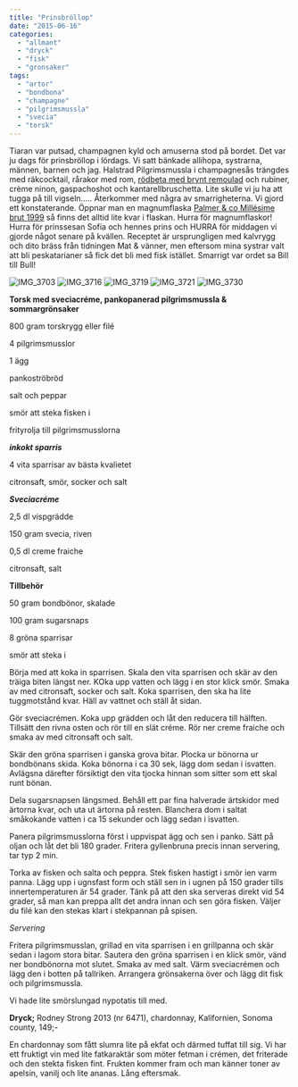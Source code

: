 ```yaml
---
title: "Prinsbröllop"
date: "2015-06-16"
categories: 
  - "allmant"
  - "dryck"
  - "fisk"
  - "gronsaker"
tags: 
  - "artor"
  - "bondbona"
  - "champagne"
  - "pilgrimsmussla"
  - "svecia"
  - "torsk"
---
```


Tiaran var putsad, champagnen kyld och amuserna stod på bordet. Det var ju dags för prinsbröllop i lördags. Vi satt bänkade allihopa, systrarna, männen, barnen och jag. Halstrad Pilgrimsmussla i champagnesås trängdes med räkcocktail, rårakor med rom, [rödbeta med brynt remoulad](http://import.local/2013/07/14/mumsbitar/) och rubiner, crème ninon, gaspachoshot och kantarellbruschetta. Lite skulle vi ju ha att tugga på till vigseln..... Återkommer med några av smarrigheterna. Vi gjord ett konstaterande. Öppnar man en magnumflaska [Palmer & co Millésime brut 1999](http://www.oenoforos.se/Produkt.aspx?productID=169) så finns det alltid lite kvar i flaskan. Hurra för magnumflaskor! Hurra för prinssesan Sofia och hennes prins och HURRA för middagen vi gjorde något senare på kvällen. Receptet är ursprungligen med kalvrygg och dito bräss från tidningen Mat & vänner, men eftersom mina systrar valt att bli peskatarianer så fick det bli med fisk istället. Smarrigt var ordet sa Bill till Bull!

![IMG_3703](/static/img/IMG_3703-e1434482635255-1020x765.jpg)
![IMG_3716](/static/img/IMG_3716-1020x1360.jpg)
![IMG_3719](/static/img/IMG_3719-1020x1360.jpg)
![IMG_3721](/static/img/IMG_3721-1020x1360.jpg)
![IMG_3730](/static/img/IMG_3703-e1434482635255-1020x765.jpg)

**Torsk med sveciacréme, pankopanerad pilgrimsmussla & sommargrönsaker**

800 gram torskrygg eller filé

4 pilgrimsmusslor

1 ägg

pankoströbröd

salt och peppar

smör att steka fisken i

frityrolja till pilgrimsmusslorna

_**inkokt sparris**_

4 vita sparrisar av bästa kvalietet

citronsaft, smör, socker och salt

_**Sveciacréme**_

2,5 dl vispgrädde

150 gram svecia, riven

0,5 dl creme fraiche

citronsaft, salt

**Tillbehör**

50 gram bondbönor, skalade

100 gram sugarsnaps

8 gröna sparrisar

smör att steka i

Börja med att koka in sparrisen. Skala den vita sparrisen och skär av den träiga biten längst ner. KOka upp vatten och lägg i en stor klick smör. Smaka av med citronsaft, socker och salt. Koka sparrisen, den ska ha lite tuggmotstånd kvar. Häll av vattnet och ställ åt sidan.

Gör sveciacrémen. Koka upp grädden och låt den reducera till hälften. Tillsätt den rivna osten och rör till en slät créme. Rör ner creme fraiche och smaka av med citronsaft och salt.

Skär den gröna sparrisen i ganska grova bitar. Plocka ur bönorna ur bondbönans skida. Koka bönorna i ca 30 sek, lägg dom sedan i isvatten.  Avlägsna därefter försiktigt den vita tjocka hinnan som sitter som ett skal runt bönan.

Dela sugarsnapsen längsmed. Behåll ett par fina halverade ärtskidor med ärtorna kvar, och uta ut ärtorna på resten. Blanchera dom i saltat småkokande vatten i ca 15 sekunder och lägg sedan i isvatten.

Panera pilgrimsmusslorna först i uppvispat ägg och sen i panko. Sätt på oljan och låt det bli 180 grader. Fritera gyllenbruna precis innan servering, tar typ 2 min.

Torka av fisken och salta och peppra. Stek fisken hastigt i smör ien varm panna. Lägg upp i ugnsfast form och ställ sen in i ugnen på 150 grader tills innertemperaturen är 54 grader. Tänk på att den ska serveras direkt vid 54 grader, så man kan preppa allt det andra innan och sen göra fisken. Väljer du filé kan den stekas klart i stekpannan på spisen.

_Servering_

Fritera pilgrimsmusslan, grillad en vita sparrisen i en grillpanna och skär sedan i lagom stora bitar. Sautera den gröna sparrisen i en klick smör, vänd ner bondbönorna mot slutet. Smaka av med salt. Värm sveciacrémen och lägg den i botten på tallriken. Arrangera grönsakerna över och lägg dit fisk och pilgrimsmussla.

Vi hade lite smörslungad nypotatis till med.

**Dryck;** Rodney Strong 2013 (nr 6471), chardonnay, Kalifornien, Sonoma county, 149;-

En chardonnay som fått slumra lite på ekfat och därmed tuffat till sig. Vi har ett fruktigt vin med lite fatkaraktär som möter fetman i crémen, det friterade och den stekta fisken fint. Frukten kommer fram och man känner toner av apelsin, vanilj och lite ananas. Lång eftersmak.
